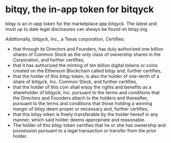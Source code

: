 # bitqy, the in-app token for bitqyck

bitqy is an in-app token for the marketplace app bitqyck. The latest and most up to date legal disclosures can always be found on bitqy.org. 

Additionally, bitqyck, Inc., a Texas corporation, Certifies:

* that through its Directors and Founders, has duly authorized one billion shares of Common Stock as the only class of ownership shares in the Corporation, and further certifies,   
* that it has authorized the minting of ten billion digital tokens or coins created on the Ethereum Blockchain called bitqy and, further certifies,
* that the holder of this bitqy token, is also the holder of one-tenth of a share of bitqyck, Inc. Common Stock, and further certifies,
* that the holder of this coin shall enjoy the rights and benefits as a shareholder of bitqyck, Inc. pursuant to the terms and conditions that the Directors and Founders attach to the holders and thereafter, pursuant to the terms and conditions that those holding a winning margin of bitqy deem proper or necessary and, further certifies,
* that this bitqy token is freely transferable by the holder hereof in any manner, which said holder deems appropriate and reasonable. 
* The holder of this bitqy token certifies that he or she has ownership and possession pursuant to a legal transaction or transfer from the prior holder. 
